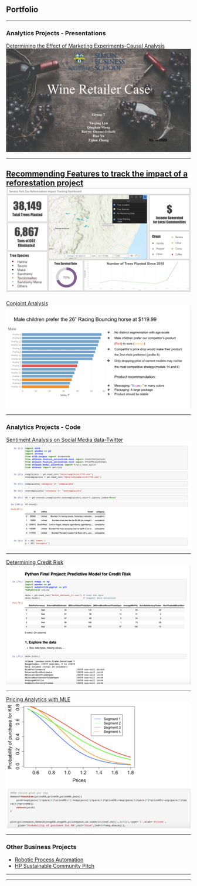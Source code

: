 ## Portfolio

---
### Analytics Projects - Presentations

[Determining the Effect of Marketing Experiments-Causal Analysis](https://docs.google.com/presentation/d/1hv4jfCXZN9Pvv6R8-j0SW_zvPrn3Lx5e7wQl0lXs0EU/edit#slide=id.g52ca3ae23f_0_0)
<img src="images/WineRetailer.png?raw=true"/>

---
[Recommending Features to track the impact of a reforestation project](https://docs.google.com/presentation/d/1ohloWI9XcwA28zxB7ZuY5teSye1cBP_Y6wMA-HjdWA4/edit#slide=id.g4c68a97855_0_33)
<img src="images/SPZ.png?raw=true"/>
---

[Conjoint Analysis](https://docs.google.com/presentation/d/1wMyK4os6tABQiBfgpSekDpxqCtJ7iGjsJpTuRvKYMP4/edit#slide=id.g6eadf91f97_2_6)
<img src="images/Conjoint.png?raw=true"/>

---
### Analytics Projects - Code

[Sentiment Analysis on Social Media data-Twitter](https://kevweirikefe.github.io/projects/NLP-Sentiment%20Analysis.html)
<img src="images/Sentiment%20Analysis.png?raw=true"/>

---
[Determining Credit Risk](https://kevweirikefe.github.io/projects/Predictive%20model%20to%20determine%20credit%20risk.html)
<img src="images/PredictiveProject.png?raw=true"/>

---
[Pricing Analytics with MLE](https://kevweirikefe.github.io/projects/PricingProject.html)
<img src="images/PricingProject.png?raw=true"/>

---


### Other Business Projects 

- [Robotic Process Automation](https://kevweirikefe.github.io/projects/Bothaton%20Team23.pptx)
- [HP Sustainable Community Pitch](https://docs.google.com/presentation/d/1p2OuSNTzhy8jBBxqjvObq7OlRUMDzJrYQfhP6ZoA-l0/edit#slide=id.g8bc1f3c083_2_340)

---




---


